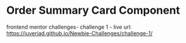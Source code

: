 # Order Summary Card Component
frontend mentor challenges- challenge 1 - live url: https://juveriad.github.io/Newbie-Challenges/challenge-1/

